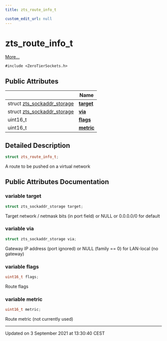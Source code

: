 ```yaml
---
title: zts_route_info_t

custom_edit_url: null
---
```


# zts_route_info_t



 [More...](#detailed-description)


`#include <ZeroTierSockets.h>`

## Public Attributes

|                | Name           |
| -------------- | -------------- |
| struct <a href="/autogen/libzt/classes/structzts__sockaddr__storage.md">zts_sockaddr_storage</a> | **[target](/autogen/libzt/classes/structzts__route__info__t.md#variable-target)**  |
| struct <a href="/autogen/libzt/classes/structzts__sockaddr__storage.md">zts_sockaddr_storage</a> | **[via](/autogen/libzt/classes/structzts__route__info__t.md#variable-via)**  |
| uint16_t | **[flags](/autogen/libzt/classes/structzts__route__info__t.md#variable-flags)**  |
| uint16_t | **[metric](/autogen/libzt/classes/structzts__route__info__t.md#variable-metric)**  |

## Detailed Description

```cpp
struct zts_route_info_t;
```


A route to be pushed on a virtual network 

## Public Attributes Documentation

### variable target

```cpp
struct zts_sockaddr_storage target;
```


Target network / netmask bits (in port field) or NULL or 0.0.0.0/0 for default 


### variable via

```cpp
struct zts_sockaddr_storage via;
```


Gateway IP address (port ignored) or NULL (family == 0) for LAN-local (no gateway) 


### variable flags

```cpp
uint16_t flags;
```


Route flags 


### variable metric

```cpp
uint16_t metric;
```


Route metric (not currently used) 


-------------------------------

Updated on  3 September 2021 at 13:30:40 CEST